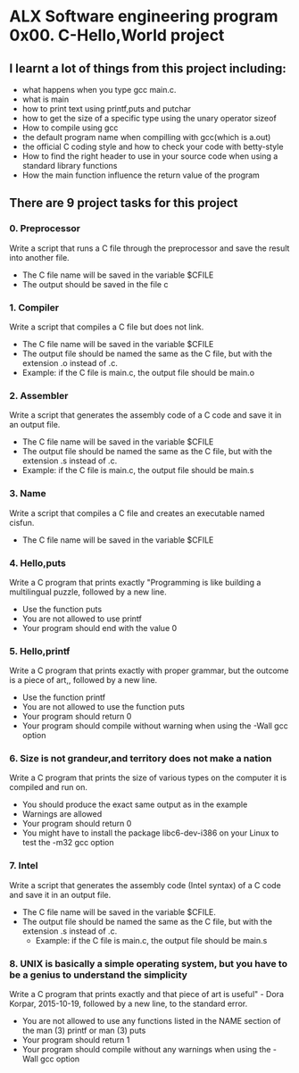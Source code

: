 # ALX Software engineering program 0x00. C-Hello,World project

## I learnt a lot of things from this project including:

- what happens when you type gcc main.c.
- what is main
- how to print text using printf,puts and putchar
- how to get the size of a specific type using the unary operator sizeof
- How to compile using gcc
- the default program name when compilling with gcc(which is a.out)
- the official C coding style and how to check your code with betty-style
- How to find the right header to use in your source code when using a standard library functions
- How the main function influence the return value of the program

## There are 9 project tasks for this project

### 0. Preprocessor

Write a script that runs a C file through the preprocessor and save the result into another file.

- The C file name will be saved in the variable $CFILE
- The output should be saved in the file c   

### 1. Compiler
Write a script that compiles a C file but does not link.

- The C file name will be saved in the variable $CFILE
- The output file should be named the same as the C file, but with the extension .o instead of .c.
- Example: if the C file is main.c, the output file should be main.o

### 2. Assembler
Write a script that generates the assembly code of a C code and save it in an output file.

- The C file name will be saved in the variable $CFILE
- The output file should be named the same as the C file, but with the extension .s instead of .c.
- Example: if the C file is main.c, the output file should be main.s

### 3. Name
Write a script that compiles a C file and creates an executable named cisfun.

- The C file name will be saved in the variable $CFILE

### 4. Hello,puts
Write a C program that prints exactly "Programming is like building a multilingual puzzle, followed by a new line.

- Use the function puts
- You are not allowed to use printf
- Your program should end with the value 0

### 5. Hello,printf
Write a C program that prints exactly with proper grammar, but the outcome is a piece of art,, followed by a new line.

- Use the function printf
- You are not allowed to use the function puts
- Your program should return 0
- Your program should compile without warning when using the -Wall gcc option

### 6. Size is not grandeur,and territory does not make a nation
Write a C program that prints the size of various types on the computer it is compiled and run on.

- You should produce the exact same output as in the example
- Warnings are allowed
- Your program should return 0
- You might have to install the package libc6-dev-i386 on your Linux to test the -m32 gcc option

### 7. Intel
Write a script that generates the assembly code (Intel syntax) of a C code and save it in an output file.

- The C file name will be saved in the variable $CFILE.
- The output file should be named the same as the C file, but with the extension .s instead of .c.
    - Example: if the C file is main.c, the output file should be main.s

### 8.  UNIX is basically a simple operating system, but you have to be a genius to understand the simplicity
Write a C program that prints exactly and that piece of art is useful" - Dora Korpar, 2015-10-19, followed by a new line, to the standard error.

- You are not allowed to use any functions listed in the NAME section of the man (3) printf or man (3) puts
- Your program should return 1
- Your program should compile without any warnings when using the -Wall gcc option

